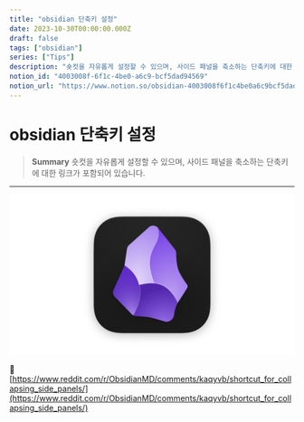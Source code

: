 ```yaml
---
title: "obsidian 단축키 설정"
date: 2023-10-30T00:00:00.000Z
draft: false
tags: ["obsidian"]
series: ["Tips"]
description: "숏컷을 자유롭게 설정할 수 있으며, 사이드 패널을 축소하는 단축키에 대한 링크가 포함되어 있습니다."
notion_id: "4003008f-6f1c-4be0-a6c9-bcf5dad94569"
notion_url: "https://www.notion.so/obsidian-4003008f6f1c4be0a6c9bcf5dad94569"
---
```


# obsidian 단축키 설정

> **Summary**
> 숏컷을 자유롭게 설정할 수 있으며, 사이드 패널을 축소하는 단축키에 대한 링크가 포함되어 있습니다.

---


![Image](image_49f5a6ca9beb.png)

🔗 [https://www.reddit.com/r/ObsidianMD/comments/kaqyvb/shortcut_for_collapsing_side_panels/](https://www.reddit.com/r/ObsidianMD/comments/kaqyvb/shortcut_for_collapsing_side_panels/)

